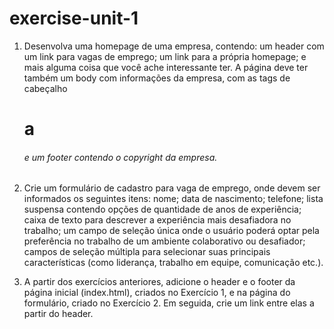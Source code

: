 # exercise-unit-1

1. Desenvolva uma homepage de uma empresa, contendo: 
um header com um link para vagas de emprego; 
um link para a própria homepage; e mais alguma coisa que você ache interessante ter. 
A página deve ter também um body com informações da empresa, com as tags de cabeçalho <h1> a <h6> 
e um footer contendo o copyright da empresa.

2. Crie um formulário de cadastro para vaga de emprego, 
onde devem ser informados os seguintes itens:
nome;
data de nascimento;
telefone;
lista suspensa contendo opções de quantidade de anos de 
experiência;
caixa de texto para descrever a experiência mais 
desafiadora no trabalho;
um campo de seleção única onde o usuário poderá optar 
pela preferência no trabalho de um ambiente colaborativo 
ou desafiador;
campos de seleção múltipla para selecionar suas 
principais características (como liderança, trabalho 
em equipe, comunicação etc.).

3. A partir dos exercícios anteriores, adicione o header e o footer da página inicial (index.html), criados no Exercício 1, e na 
página do formulário, criado no Exercício 2. Em seguida, crie um link entre elas a partir do header.